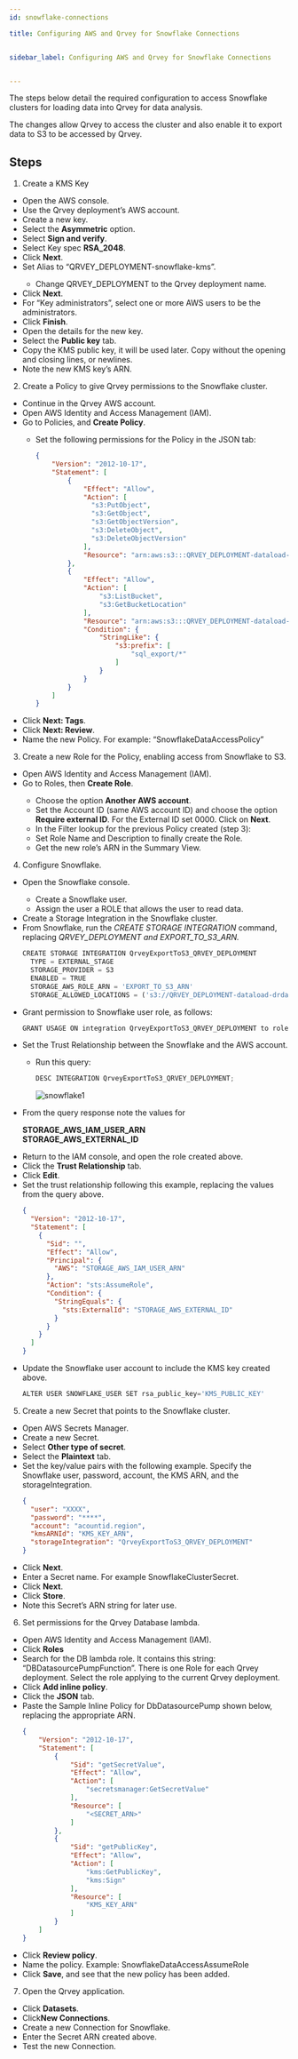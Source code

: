 ```yaml
---
id: snowflake-connections

title: Configuring AWS and Qrvey for Snowflake Connections


sidebar_label: Configuring AWS and Qrvey for Snowflake Connections


---
```

<div style={{textAlign: "justify"}}>

The steps below detail the required configuration to access Snowflake clusters for loading data into Qrvey for data analysis.

The changes allow Qrvey to access the cluster and also enable it to export data to S3 to be accessed by Qrvey.

## Steps 
1. Create a KMS Key
<ul style={{listStyleType: 'lower-alpha', marginLeft: '20px'}}>
<li>Open the AWS console. </li>
<li>Use the Qrvey deployment’s AWS account.</li>
<li>Create a new key.</li>
<li>Select the <b>Asymmetric</b> option.</li>
<li>Select <b>Sign and verify</b>.</li>
<li>Select Key spec <b>RSA_2048</b>.</li>
<li>Click <b>Next</b>.</li>
<li>Set Alias to “QRVEY_DEPLOYMENT-snowflake-kms”.</li>
<ul style={{listStyle: 'lower-roman', marginLeft: '30px'}}>
<li>Change QRVEY_DEPLOYMENT to the Qrvey deployment name.</li>
</ul>
<li>Click <b>Next</b>.</li>
<li>For “Key administrators”, select one or more AWS users to be the administrators.</li>
<li>Click <b>Finish</b>.</li>
<li>Open the details for the new key.</li>
<li>Select the <b>Public key</b> tab.</li>
<li>Copy the KMS public key, it will be used later. Copy without the opening and closing lines, or newlines.</li>
<li>Note the new KMS key’s ARN.</li>
</ul>

2. Create a Policy to give Qrvey permissions to the Snowflake cluster.
<ul style={{listStyle: 'lower-alpha', marginLeft: '20px'}}>
<li>Continue in the Qrvey AWS account.</li>
<li>Open AWS Identity and Access Management (IAM).</li>
<li>Go to Policies, and <b>Create Policy</b>.</li>
<ul style={{listStyle: 'lower-roman', marginLeft: '30px'}}>
<li>Set the following permissions for the Policy in the JSON tab:</li>

```json
{
    "Version": "2012-10-17",
    "Statement": [
        {
            "Effect": "Allow",
            "Action": [
              "s3:PutObject",
              "s3:GetObject",
              "s3:GetObjectVersion",
              "s3:DeleteObject",
              "s3:DeleteObjectVersion"
            ],
            "Resource": "arn:aws:s3:::QRVEY_DEPLOYMENT-dataload-drdatacommons/sql_export/*"
        },
        {
            "Effect": "Allow",
            "Action": [
                "s3:ListBucket",
                "s3:GetBucketLocation"
            ],
            "Resource": "arn:aws:s3:::QRVEY_DEPLOYMENT-dataload-drdatacommons",
            "Condition": {
                "StringLike": {
                    "s3:prefix": [
                        "sql_export/*"
                    ]
                }
            }
        }
    ]
}
```
</ul>
<li>Click <b>Next: Tags</b>.</li>
<li>Click <b>Next: Review</b>.</li>
<li>Name the new Policy. For example: “SnowflakeDataAccessPolicy”</li>
</ul>

3. Create a new Role for the Policy, enabling access from Snowflake to S3.
<ul style={{listStyle: 'lower-alpha', marginLeft: '20px'}}>
<li>Open AWS Identity and Access Management (IAM). </li>
<li>Go to Roles, then <b>Create Role</b>.</li>
<ul style={{listStyle: 'lower-roman', marginLeft: '30px'}}>
<li>Choose the option <b>Another AWS account</b>.</li>
<li>Set the Account ID (same AWS account ID) and choose the option <b>Require external ID</b>. For the External ID set 0000. Click on <b>Next</b>.</li>
<li>In the Filter lookup for the previous Policy created (step 3):</li>
<li>Set Role Name and Description to finally create the Role.</li>
<li>Get the new role’s ARN in the Summary View.</li>
</ul>
</ul>

4. Configure Snowflake.
<ul style={{listStyle: 'lower-alpha', marginLeft: '20px'}}>
<li>Open the Snowflake console.</li>
<ul style={{listStyle: 'lower-roman', marginLeft: '30px'}}>
<li>Create a Snowflake user.</li>
<li>Assign the user a ROLE that allows the user to read data.</li>
</ul>
<li>Create a Storage Integration in the Snowflake cluster.</li>
<li>From Snowflake, run the <i>CREATE STORAGE INTEGRATION</i> command, replacing <i>QRVEY_DEPLOYMENT and EXPORT_TO_S3_ARN.</i></li>

```js
CREATE STORAGE INTEGRATION QrveyExportToS3_QRVEY_DEPLOYMENT
  TYPE = EXTERNAL_STAGE
  STORAGE_PROVIDER = S3
  ENABLED = TRUE
  STORAGE_AWS_ROLE_ARN = 'EXPORT_TO_S3_ARN'
  STORAGE_ALLOWED_LOCATIONS = ('s3://QRVEY_DEPLOYMENT-dataload-drdatacommons/sql_export/')
```

<li>Grant permission to Snowflake user role, as follows:</li>

```js
GRANT USAGE ON integration QrveyExportToS3_QRVEY_DEPLOYMENT to role SNOWFLAKE_USER_ROLE;
```
<li>Set the Trust Relationship between the Snowflake and the AWS account.</li>
<ul style={{listStyle: 'lower-roman', marginLeft: '30px'}}>
<li>Run this query:</li>

```js
DESC INTEGRATION QrveyExportToS3_QRVEY_DEPLOYMENT;
```

![snowflake1](https://s3.amazonaws.com/cdn.qrvey.com/documentation_assets/get-started/managing-aws-cluster/snowflake.1.all.png)
</ul>

<li>From the query response note the values for

<strong>STORAGE_AWS_IAM_USER_ARN  
STORAGE_AWS_EXTERNAL_ID
</strong>

</li>
<li>Return to the IAM console, and open the role created above.</li>
<li>Click the <b>Trust Relationship</b> tab.</li>
<li>Click <b>Edit</b>.</li>
<li>Set the trust relationship following this example, replacing the values from the query above.</li>

```json
{
  "Version": "2012-10-17",
  "Statement": [
    {
      "Sid": "",
      "Effect": "Allow",
      "Principal": {
        "AWS": "STORAGE_AWS_IAM_USER_ARN"
      },
      "Action": "sts:AssumeRole",
      "Condition": {
        "StringEquals": {
          "sts:ExternalId": "STORAGE_AWS_EXTERNAL_ID"
        }
      }
    }
  ]
}
```
<li>Update the Snowflake user account to include the KMS key created above. <br/>

```js
ALTER USER SNOWFLAKE_USER SET rsa_public_key='KMS_PUBLIC_KEY'
```
</li>
</ul>

5. Create a new Secret that points to the Snowflake cluster.
<ul style={{listStyle: 'lower-alpha', marginLeft: '20px'}}>
<li>Open AWS Secrets Manager.</li>
<li>Create a new Secret.</li>
<li>Select <b>Other type of secret</b>.</li>
<li>Select the <b>Plaintext</b> tab.</li>
<li>Set the key/value pairs with the following example. Specify the Snowflake user, password, account, the KMS ARN, and the storageIntegration.</li>

```json
{
  "user": "XXXX",
  "password": "****",
  "account": "acountid.region",
  "kmsARNId": "KMS_KEY_ARN",
  "storageIntegration": "QrveyExportToS3_QRVEY_DEPLOYMENT"
}
```
<li>Click <b>Next</b>.</li>
<li>Enter a Secret name. For example SnowflakeClusterSecret.</li>
<li>Click <b>Next</b>.</li>
<li>Click <b>Store</b>.</li>
<li>Note this Secret’s ARN string for later use.</li>
</ul>

6. Set permissions for the Qrvey Database lambda.
<ul style={{listStyle: 'lower-alpha', marginLeft: '20px'}}>
<li>Open AWS Identity and Access Management (IAM).</li>
<li>Click <b>Roles</b></li>
<li>Search for the DB lambda role. It contains this string: “DBDatasourcePumpFunction”. There is one Role for each Qrvey deployment. Select the role applying to the current Qrvey deployment.</li>
<li>Click <b>Add inline policy</b>.</li>
<li>Click the <b>JSON</b> tab.</li>
<li>Paste the Sample Inline Policy for DbDatasourcePump shown below, replacing the appropriate ARN.</li>

```json
{
    "Version": "2012-10-17",
    "Statement": [
        {
            "Sid": "getSecretValue",
            "Effect": "Allow",
            "Action": [
                "secretsmanager:GetSecretValue"
            ],
            "Resource": [
                "<SECRET_ARN>"
            ]
        },
        {
            "Sid": "getPublicKey",
            "Effect": "Allow",
            "Action": [
                "kms:GetPublicKey",
                "kms:Sign"
            ],
            "Resource": [
                "KMS_KEY_ARN"
            ]
        }
    ]
}
```
<li>Click <b>Review policy</b>.</li>
<li>Name the policy. Example: SnowflakeDataAccessAssumeRole</li>
<li>Click <b>Save</b>, and see that the new policy has been added.</li>
</ul>

7. Open the Qrvey application.
<ul style={{listStyle: 'lower-alpha', marginLeft: '20px'}}>
<li>Click <b>Datasets</b>.</li>
<li>Click<b>New Connections</b>.</li>
<li>Create a new Connection for Snowflake.</li>
<li>Enter the Secret ARN created above.</li>
<li>Test the new Connection.</li>
</ul>


</div>